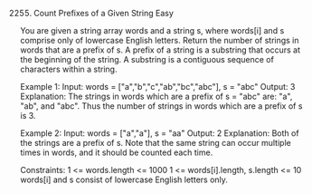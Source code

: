 2255. Count Prefixes of a Given String
Easy

You are given a string array words and a string s, where words[i] and s comprise only of lowercase English letters.
Return the number of strings in words that are a prefix of s.
A prefix of a string is a substring that occurs at the beginning of the string. A substring is a contiguous sequence of characters within a string.

Example 1:
Input: words = ["a","b","c","ab","bc","abc"], s = "abc"
Output: 3
Explanation:
The strings in words which are a prefix of s = "abc" are:
"a", "ab", and "abc".
Thus the number of strings in words which are a prefix of s is 3.

Example 2:
Input: words = ["a","a"], s = "aa"
Output: 2
Explanation:
Both of the strings are a prefix of s. 
Note that the same string can occur multiple times in words, and it should be counted each time.
 
Constraints:
1 <= words.length <= 1000
1 <= words[i].length, s.length <= 10
words[i] and s consist of lowercase English letters only.
